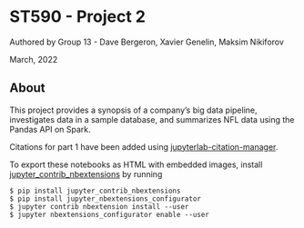 # ST590 - Project 2

Authored by Group 13 - Dave Bergeron, Xavier Genelin, Maksim Nikiforov

March, 2022

## About
This project provides a synopsis of a company’s big data pipeline, investigates data in a sample database, and summarizes NFL data using the Pandas API on Spark.

Citations for part 1 have been added using [jupyterlab-citation-manager](https://github.com/krassowski/jupyterlab-citation-manager).

To export these notebooks as HTML with embedded images, install [jupyter_contrib_nbextensions](https://jupyter-contrib-nbextensions.readthedocs.io/en/latest/nbextensions/export_embedded/readme.html) by running 

```
$ pip install jupyter_contrib_nbextensions
$ pip install jupyter_nbextensions_configurator
$ jupyter contrib nbextension install --user 
$ jupyter nbextensions_configurator enable --user
```